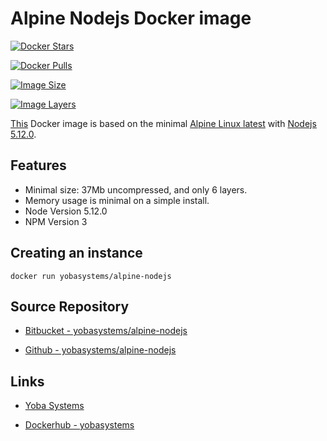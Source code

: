 # Alpine Nodejs Docker image

[![Docker Stars](https://img.shields.io/docker/stars/yobasystems/alpine-nodejs.svg)](https://imagelayers.io/?images=yobasystems/alpine-nodejs:latest)

[![Docker Pulls](https://img.shields.io/docker/pulls/yobasystems/alpine-nodejs.svg)](https://imagelayers.io/?images=yobasystems/alpine-nodejs:latest)

[![Image Size](https://img.shields.io/imagelayers/image-size/yobasystems/alpine-nodejs/latest.svg)](https://imagelayers.io/?images=yobasystems/alpine-nodejs:latest)

[![Image Layers](https://img.shields.io/imagelayers/layers/yobasystems/alpine-nodejs/latest.svg)](https://imagelayers.io/?images=yobasystems/alpine-nodejs:latest)


[This](https://hub.docker.com/r/yobasystems/alpine-nodejs/) Docker image is based on the minimal [Alpine Linux latest](https://alpinelinux.org/) with [Nodejs 5.12.0](https://nodejs.org/en/).

## Features

  * Minimal size: 37Mb uncompressed, and only 6 layers.
  * Memory usage is minimal on a simple install.
  * Node Version 5.12.0
  * NPM Version 3

## Creating an instance

    docker run yobasystems/alpine-nodejs

## Source Repository

* [Bitbucket - yobasystems/alpine-nodejs](https://bitbucket.org/yobasystems/alpine-nodejs/)

* [Github - yobasystems/alpine-nodejs](https://github.com/yobasystems/alpine-nodejs)

## Links

* [Yoba Systems](https://www.yobasystems.co.uk/)

* [Dockerhub - yobasystems](https://hub.docker.com/u/yobasystems/)
